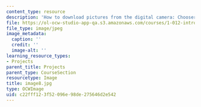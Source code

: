 ```yaml
---
content_type: resource
description: 'How to download pictures from the digital camera: Chooser'
file: https://ol-ocw-studio-app-qa.s3.amazonaws.com/courses/1-012-introduction-to-civil-engineering-design-spring-2002/c22fff123f52096e98de275646d2e542_image8.jpg
file_type: image/jpeg
image_metadata:
  caption: ''
  credit: ''
  image-alt: ''
learning_resource_types:
- Projects
parent_title: Projects
parent_type: CourseSection
resourcetype: Image
title: image8.jpg
type: OCWImage
uid: c22fff12-3f52-096e-98de-275646d2e542
---
```

